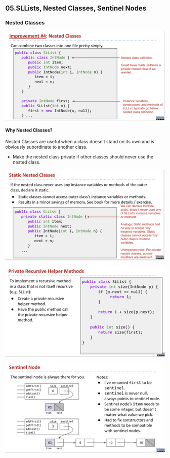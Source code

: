 ## 05.SLLists, Nested Classes, Sentinel Nodes

### Nested Classes

![Screenshot 2022-09-14 at 23.10.40](./assets/05-01.png)

#### Why Nested Classes?

Nested Classes are useful when a class doesn’t stand on its own and is obviously subordinate to another class.

- Make the nested class private if other classes should never use the nested class.

![Screenshot 2022-09-14 at 23.13.56](./assets/05-02.png)

![Screenshot 2022-09-14 at 23.22.00](./assets/05-03.png)

![Screenshot 2022-09-14 at 23.38.51](./assets/05-04.png)
